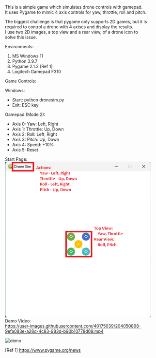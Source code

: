 This is a simple game which simulates drone controls with gamepad.  
It uses Pygame to mimic 4 axis controls for yaw, throttle, roll and pitch.  

The biggest challenge is that pygame only supports 2D games, but it is  
required to control a drone with 4 axises and display the results.  
I use two 2D images, a top view and a rear view, of a drone icon to  
solve this issue.   

Environments:  
1. MS Windows 11  
2. Python 3.9.7  
3. Pygame 2.1.2 [Ref 1]  
4. Logitech Gamepad F310  

Game Controls:

Windows:
- Start: python dronesim.py
- Exit: ESC key

Gamepad (Mode 2):  
- Axis 0: Yaw: Left, Right  
- Axis 1: Throttle: Up, Down  
- Axis 2: Roll: Left, Right  
- Axis 3: Pitch: Up, Down  
- Axis 4: Speed: +10%  
- Axis 5: Reset

Start Page:  
![Start Page](demo.png)  
Demo Video:  
https://user-images.githubusercontent.com/40175039/204050898-9efa083e-a28d-4c83-983d-b90b10778d09.mp4  

![demo](https://user-images.githubusercontent.com/40175039/204050904-a979e511-494e-49ae-b091-68c5d9eece33.png)

[Ref 1] https://www.pygame.org/news  


